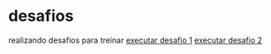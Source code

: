 # desafios
 realizando desafios para treinar
<a href="jeanclaudi.github.io/desafios/desafio-newbie">executar desafio 1</a>
<a href="jeanclaudi.github.io/desafios/desafio-newbie2">executar desafio 2</a>

